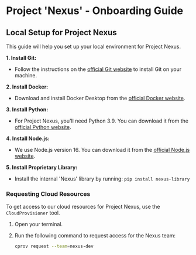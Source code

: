 # Project 'Nexus' - Onboarding Guide

## Local Setup for Project Nexus

This guide will help you set up your local environment for Project Nexus.

**1. Install Git:**

*   Follow the instructions on the [official Git website](https://git-scm.com/book/en/v2/Getting-Started-Installing-Git) to install Git on your machine.

**2. Install Docker:**

*   Download and install Docker Desktop from the [official Docker website](https://www.docker.com/products/docker-desktop).

**3. Install Python:**

*   For Project Nexus, you'll need Python 3.9. You can download it from the [official Python website](https://www.python.org/downloads/release/python-390/).

**4. Install Node.js:**

*   We use Node.js version 16. You can download it from the [official Node.js website](https://nodejs.org/en/blog/release/v16.0.0).

**5. Install Proprietary Library:**

*   Install the internal 'Nexus' library by running: `pip install nexus-library`

### Requesting Cloud Resources

To get access to our cloud resources for Project Nexus, use the `CloudProvisioner` tool.

1.  Open your terminal.
2.  Run the following command to request access for the Nexus team:

    ```bash
    cprov request --team=nexus-dev
    ```
